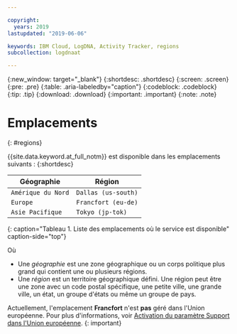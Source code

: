 ```yaml
---

copyright:
  years: 2019
lastupdated: "2019-06-06"

keywords: IBM Cloud, LogDNA, Activity Tracker, regions
subcollection: logdnaat

---
```


{:new_window: target="_blank"}
{:shortdesc: .shortdesc}
{:screen: .screen}
{:pre: .pre}
{:table: .aria-labeledby="caption"}
{:codeblock: .codeblock}
{:tip: .tip}
{:download: .download}
{:important: .important}
{:note: .note}

# Emplacements
{: #regions}

{{site.data.keyword.at_full_notm}} est disponible dans les emplacements suivants :
{:shortdesc}


| Géographie             | Région               | 
|-----------------------|----------------------|
| `Amérique du Nord` | `Dallas (us-south)`  | 
| `Europe`              | `Francfort (eu-de)`  | 
| `Asie Pacifique`        | `Tokyo (jp-tok)`     |
{: caption="Tableau 1. Liste des emplacements où le service est disponible" caption-side="top"} 

Où
* Une *géographie* est une zone géographique ou un corps politique plus grand qui contient une ou plusieurs régions.
* Une *région* est un territoire géographique défini. Une région peut être une zone avec un code postal spécifique, une petite ville, une grande ville, un état, un groupe d'états ou même un groupe de pays. 

Actuellement, l'emplacement **Francfort** n'est **pas** géré dans l'Union européenne. Pour plus d'informations, voir [Activation du paramètre Support dans l'Union européenne](/docs/account?topic=account-eu-hipaa-supported#bill_eusupported).
{: important}


